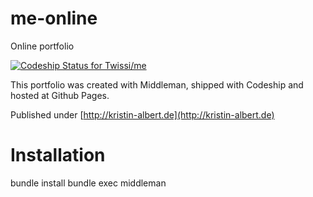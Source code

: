 me-online
=========

Online portfolio

[ ![Codeship Status for Twissi/me](https://codeship.io/projects/10908950-19a8-0132-515f-0a39251edeca/status)](https://codeship.io/projects/34447)

This portfolio was created with Middleman, shipped with Codeship and hosted at Github Pages.

Published under [http://kristin-albert.de](http://kristin-albert.de)

Installation
============

bundle install
bundle exec middleman
